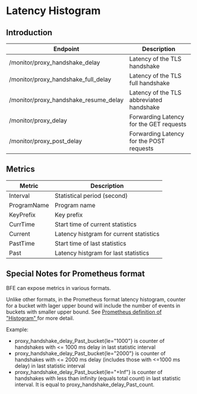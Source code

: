 # Latency Histogram

## Introduction

| Endpoint                              | Description       | 
| ------------------------------------- | ----------------- |
| /monitor/proxy_handshake_delay        | Latency of the TLS handshake |
| /monitor/proxy_handshake_full_delay   | Latency of the TLS full handshake |
| /monitor/proxy_handshake_resume_delay | Latency of the TLS abbreviated handshake |
| /monitor/proxy_delay                  | Forwarding Latency for the GET requests |
| /monitor/proxy_post_delay             | Forwarding Latency for the POST requests |

## Metrics

| Metric       | Description                               |
| ------------ | ----------------------------------------- |
| Interval     | Statistical period (second)               |
| ProgramName  | Program name                              |
| KeyPrefix    | Key prefix                                |
| CurrTime     | Start time of current statistics          |
| Current      | Latency histgram for current statistics   |
| PastTime     | Start time of last statistics             |
| Past         | Latency histgram for last statistics      |

## Special Notes for Prometheus format

BFE can expose metrics in various formats. 

Unlike other formats, in the Prometheus format latency histogram, counter for a bucket with lager upper bound will include the number of events in buckets with smaller upper bound.  See [Prometheus definition of "Histogram" ](https://prometheus.io/docs/concepts/metric_types/#histogram) for more detail.  

Example:

- proxy_handshake_delay_Past_bucket{le="1000"} is counter of handshakes with <= 1000 ms delay in last statistic interval
- proxy_handshake_delay_Past_bucket{le="2000"} is counter of handshakes with <= 2000 ms delay (includes those with <=1000 ms delay) in last statistic interval
- proxy_handshake_delay_Past_bucket{le="+Inf"} is counter of handshakes with less than infinity (equals total count) in last statistic interval. It is equal to proxy_handshake_delay_Past_count.

